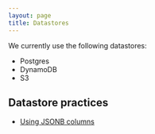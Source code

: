 ```yaml
---
layout: page
title: Datastores
---
```


We currently use the following datastores:

* Postgres
* DynamoDB
* S3

## Datastore practices

* [Using JSONB columns](jsonb.md)